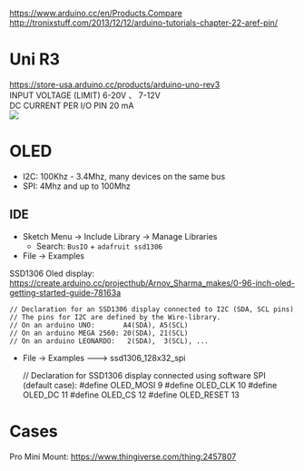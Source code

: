 

https://www.arduino.cc/en/Products.Compare  
http://tronixstuff.com/2013/12/12/arduino-tutorials-chapter-22-aref-pin/

# Uni R3
https://store-usa.arduino.cc/products/arduino-uno-rev3  
INPUT VOLTAGE (LIMIT)	6-20V 、 7-12V  
DC CURRENT PER I/O PIN	20 mA  
![](https://content.arduino.cc/assets/A000066-pinout.png)

# OLED
- I2C: 100Khz - 3.4Mhz, many devices on the same bus
- SPI: 4Mhz and up to 100Mhz

## IDE
- Sketch Menu -> Include Library -> Manage Libraries
   - Search: `BusIO` + `adafruit ssd1306`
- File -> Examples

SSD1306 Oled display: https://create.arduino.cc/projecthub/Arnov_Sharma_makes/0-96-inch-oled-getting-started-guide-78163a

    // Declaration for an SSD1306 display connected to I2C (SDA, SCL pins)
    // The pins for I2C are defined by the Wire-library. 
    // On an arduino UNO:       A4(SDA), A5(SCL)
    // On an arduino MEGA 2560: 20(SDA), 21(SCL)
    // On an arduino LEONARDO:   2(SDA),  3(SCL), ...

- File -> Examples ---> ssd1306_128x32_spi

    // Declaration for SSD1306 display connected using software SPI (default case):
    #define OLED_MOSI   9
    #define OLED_CLK   10
    #define OLED_DC    11
    #define OLED_CS    12
    #define OLED_RESET 13

# Cases
Pro Mini Mount: https://www.thingiverse.com/thing:2457807